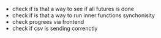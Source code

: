- check if is that a way to see if all futures is done
- check if is that a way to run inner functions synchonisity
- check progrees via frontend
- check if csv is sending correnctly